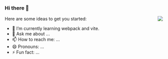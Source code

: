 ### Hi there 👋


<img align="right" src="https://github-readme-stats.vercel.app/api?username=Ylg12345&show_icons=true&icon_color=CE1D2D&text_color=718096&bg_color=ffffff&hide_title=true" />

Here are some ideas to get you started:

- 🌱 I’m currently learning webpack and vite.
- 💬 Ask me about ...
- 📫 How to reach me: ...
- 😄 Pronouns: ...
- ⚡ Fun fact: ...
